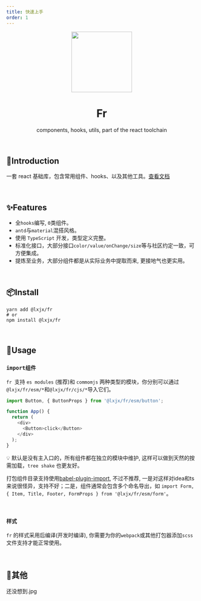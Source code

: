 ```yaml
---
title: 快速上手
order: 1
---
```

<p align="center">
    <img src="https://gitee.com/llixianjie/docs/raw/master/fr/logo.png" width="160" align="center" />
</p>

<h1 align="center">Fr</h1>
<p align="center">components, hooks, utils, part of the react toolchain</p>

<br>

## 🎉Introduction

一套 react 基础库，包含常用组件、hooks、以及其他工具。[查看文档](https://iixianjie.github.io/fr/docs)

<br>

## ✨Features

* 全`hooks`编写, `0`类组件。
* `antd`与`material`混搭风格。
* 使用 `TypeScript` 开发，类型定义完整。
* 标准化接口，大部分接口`color/value/onChange/size`等与社区约定一致，可方便集成。
* 提炼至业务，大部分组件都是从实际业务中提取而来, 更接地气也更实用。

<br>


## 📦Install

```shell
yarn add @lxjx/fr
# or
npm install @lxjx/fr
```

<br>

## 🍭Usage

### `import组件`

`fr `支持 `es modules` (推荐)和 `commomjs` 两种类型的模块，你分别可以通过`@lxjx/fr/esm/*`和`@lxjx/fr/cjs/*`导入它们。

```js
import Button, { ButtonProps } from '@lxjx/fr/esm/button';

function App() {
  return (
    <div>
      <Button>click</Button>
    </div>
  );
}
```



💡 默认是没有主入口的，所有组件都在独立的模块中维护,  这样可以做到天然的按需加载，`tree shake` 也更友好。



打包组件目录支持使用[babel-plugin-import](<https://github.com/ant-design/babel-plugin-import>),  不过不推荐, 一是对这样对idea和ts来说很怪异，支持不好；二是，组件通常会包含多个命名导出，如 `import Form, { Item, Title, Footer, FormProps } from '@lxjx/fr/esm/form'`。


<br>

### `样式` 

`fr` 的样式采用后编译(开发时编译), 你需要为你的`webpack`或其他打包器添加`scss`文件支持才能正常使用。


<br>

## 🎄其他

还没想到.jpg



















